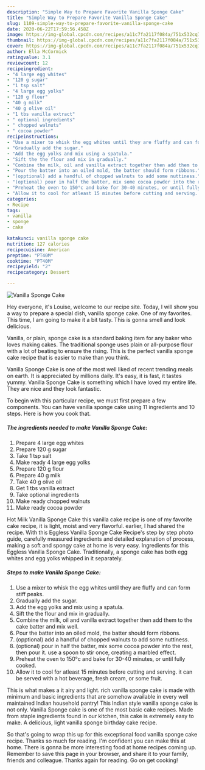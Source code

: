```yaml
---
description: "Simple Way to Prepare Favorite Vanilla Sponge Cake"
title: "Simple Way to Prepare Favorite Vanilla Sponge Cake"
slug: 1109-simple-way-to-prepare-favorite-vanilla-sponge-cake
date: 2020-06-22T17:59:56.458Z
image: https://img-global.cpcdn.com/recipes/a11c7fa2117f084a/751x532cq70/vanilla-sponge-cake-recipe-main-photo.jpg
thumbnail: https://img-global.cpcdn.com/recipes/a11c7fa2117f084a/751x532cq70/vanilla-sponge-cake-recipe-main-photo.jpg
cover: https://img-global.cpcdn.com/recipes/a11c7fa2117f084a/751x532cq70/vanilla-sponge-cake-recipe-main-photo.jpg
author: Ella McCormick
ratingvalue: 3.1
reviewcount: 12
recipeingredient:
- "4 large egg whites"
- "120 g sugar"
- "1 tsp salt"
- "4 large egg yolks"
- "120 g flour"
- "40 g milk"
- "40 g olive oil"
- "1 tbs vanilla extract"
- " optional ingredients"
- " chopped walnuts"
- " cocoa powder"
recipeinstructions:
- "Use a mixer to whisk the egg whites until they are fluffy and can form stiff peaks."
- "Gradually add the sugar."
- "Add the egg yolks and mix using a spatula."
- "Sift the the flour and mix in gradually."
- "Combine the milk, oil and vanilla extract together then add them to the cake batter and mix well."
- "Pour the batter into an oiled mold, the batter should form ribbons."
- "(opptional) add a handful of chopped walnuts to add some nuttiness."
- "(optional) pour in half the batter, mix some cocoa powder into the rest, then pour it. use a spoon to stir once, creating a marbled effect."
- "Preheat the oven to 150°c and bake for 30-40 minutes, or until fully cooked."
- "Allow it to cool for atleast 15 minutes before cutting and serving. it can be served with a hot beverage, fresh cream, or some fruit."
categories:
- Recipe
tags:
- vanilla
- sponge
- cake

katakunci: vanilla sponge cake 
nutrition: 127 calories
recipecuisine: American
preptime: "PT40M"
cooktime: "PT40M"
recipeyield: "2"
recipecategory: Dessert

---
```



![Vanilla Sponge Cake](https://img-global.cpcdn.com/recipes/a11c7fa2117f084a/751x532cq70/vanilla-sponge-cake-recipe-main-photo.jpg)

Hey everyone, it's Louise, welcome to our recipe site. Today, I will show you a way to prepare a special dish, vanilla sponge cake. One of my favorites. This time, I am going to make it a bit tasty. This is gonna smell and look delicious.

Vanilla, or plain, sponge cake is a standard baking item for any baker who loves making cakes. The traditional sponge uses plain or all-purpose flour with a lot of beating to ensure the rising. This is the perfect vanilla sponge cake recipe that is easier to make than you think.

Vanilla Sponge Cake is one of the most well liked of recent trending meals on earth. It is appreciated by millions daily. It's easy, it is fast, it tastes yummy. Vanilla Sponge Cake is something which I have loved my entire life. They are nice and they look fantastic.


To begin with this particular recipe, we must first prepare a few components. You can have vanilla sponge cake using 11 ingredients and 10 steps. Here is how you cook that.

<!--inarticleads1-->

##### The ingredients needed to make Vanilla Sponge Cake:

1. Prepare 4 large egg whites
1. Prepare 120 g sugar
1. Take 1 tsp salt
1. Make ready 4 large egg yolks
1. Prepare 120 g flour
1. Prepare 40 g milk
1. Take 40 g olive oil
1. Get 1 tbs vanilla extract
1. Take  optional ingredients
1. Make ready  chopped walnuts
1. Make ready  cocoa powder


Hot Milk Vanilla Sponge Cake this vanilla cake recipe is one of my favorite cake recipe, it is light, moist and very flavorful. earlier, I had shared the recipe. With this Eggless Vanilla Sponge Cake Recipe&#39;s step by step photo guide, carefully measured ingredients and detailed explanation of process, making a soft and spongy cake at home is very easy. Ingredients for this Eggless Vanilla Sponge Cake. Traditionally, a sponge cake has both egg whites and egg yolks whipped in it separately. 

<!--inarticleads2-->

##### Steps to make Vanilla Sponge Cake:

1. Use a mixer to whisk the egg whites until they are fluffy and can form stiff peaks.
1. Gradually add the sugar.
1. Add the egg yolks and mix using a spatula.
1. Sift the the flour and mix in gradually.
1. Combine the milk, oil and vanilla extract together then add them to the cake batter and mix well.
1. Pour the batter into an oiled mold, the batter should form ribbons.
1. (opptional) add a handful of chopped walnuts to add some nuttiness.
1. (optional) pour in half the batter, mix some cocoa powder into the rest, then pour it. use a spoon to stir once, creating a marbled effect.
1. Preheat the oven to 150°c and bake for 30-40 minutes, or until fully cooked.
1. Allow it to cool for atleast 15 minutes before cutting and serving. it can be served with a hot beverage, fresh cream, or some fruit.


This is what makes a it airy and light. rich vanilla sponge cake is made with minimum and basic ingredients that are somehow available in every well maintained Indian household pantry! This Indian style vanilla sponge cake is not only. Vanilla Sponge cake is one of the most basic cake recipes. Made from staple ingredients found in our kitchen, this cake is extremely easy to make. A delicious, light vanilla sponge birthday cake recipe. 

So that's going to wrap this up for this exceptional food vanilla sponge cake recipe. Thanks so much for reading. I'm confident you can make this at home. There is gonna be more interesting food at home recipes coming up. Remember to save this page in your browser, and share it to your family, friends and colleague. Thanks again for reading. Go on get cooking!
